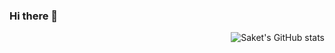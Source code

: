 ### Hi there 👋
<img alt="Saket's GitHub stats" align="right" src="https://github-readme-stats.urmilshroff.vercel.app/api?username=SAKET03&hide_border=true&hide_title=true&show_icons=true">
<!--
**SAKET03/SAKET03** is a ✨ _special_ ✨ repository because its `README.md` (this file) appears on your GitHub profile.

Here are some ideas to get you started:

- 🔭 I’m currently working on ...
- 🌱 I’m currently learning ...
- 👯 I’m looking to collaborate on ...
- 🤔 I’m looking for help with ...
- 💬 Ask me about ...
- 📫 How to reach me: ...
- 😄 Pronouns: ...
- ⚡ Fun fact: ...
-->
